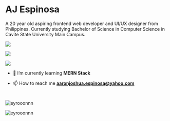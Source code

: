 # AJ Espinosa
A 20 year old aspiring frontend web developer and UI/UX designer from Philippines. Currently studying Bachelor of Science in Computer Science in Cavite State University Main Campus.

<p> <img src="https://komarev.com/ghpvc/?username=eyrooonnn&label=Profile%20Views&color=yellow&style=for-the-badge"/> </p>
<p> <a href="https://twitter.com/_eyrooonnn" target="blank"><img src="https://img.shields.io/twitter/url?label=Follow&logo=twitter&style=for-the-badge&url=https%3A%2F%2Ftwitter.com%2F_eyrooonnn"/></a> </p> <p> <a href="https://www.facebook.com/eyrooonnn" target="blank"><img src="https://img.shields.io/twitter/url?label=add&logo=facebook&style=for-the-badge&url=https%3A%2F%2Fwww.facebook.com%2Feyrooonnn"/></a> </p>

- 🌱 I’m currently learning **MERN Stack**

- 📫 How to reach me **aaronjoshua.espinosa@yahoo.com**

#

<p><img align="center" src="https://github-readme-stats.vercel.app/api?username=eyrooonnn&show_icons=true&theme=aura" alt="eyrooonnn" /></p>
<p><img align="left" src="https://github-readme-stats.vercel.app/api/top-langs?username=eyrooonnn&show_icons=true&locale=en&layout=compact&theme=aura" alt="eyrooonnn" /></p>
